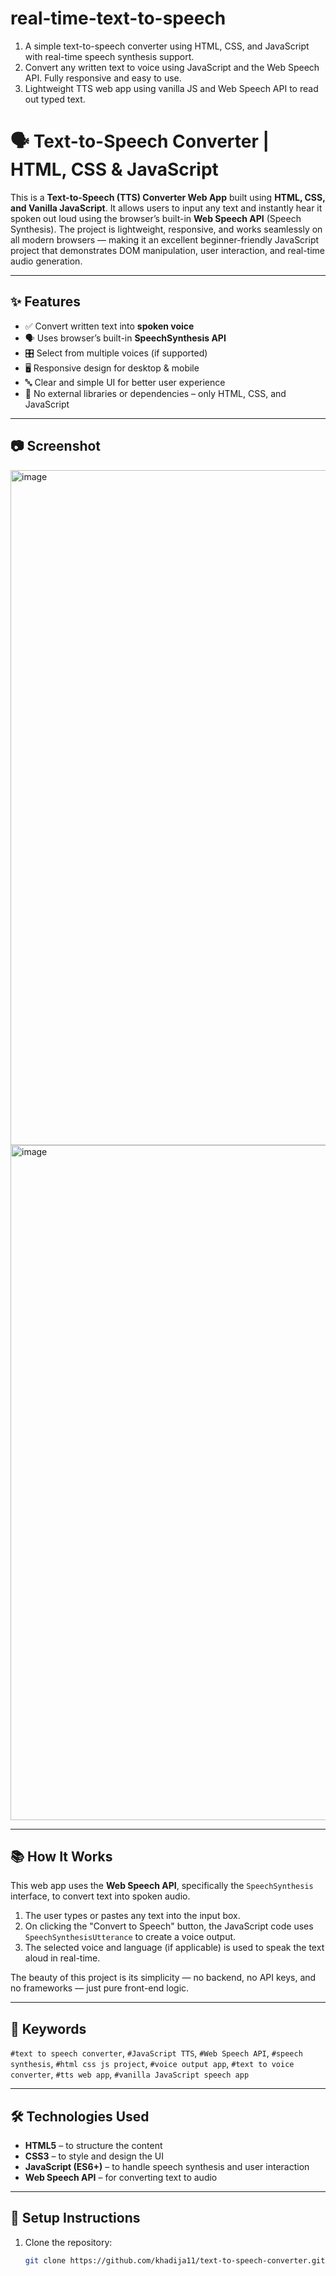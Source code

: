 # real-time-text-to-speech
1. A simple text-to-speech converter using HTML, CSS, and JavaScript with real-time speech synthesis support.
2. Convert any written text to voice using JavaScript and the Web Speech API. Fully responsive and easy to use.
3. Lightweight TTS web app using vanilla JS and Web Speech API to read out typed text.

# 🗣️ Text-to-Speech Converter | HTML, CSS & JavaScript

This is a **Text-to-Speech (TTS) Converter Web App** built using **HTML, CSS, and Vanilla JavaScript**. It allows users to input any text and instantly hear it spoken out loud using the browser’s built-in **Web Speech API** (Speech Synthesis). The project is lightweight, responsive, and works seamlessly on all modern browsers — making it an excellent beginner-friendly JavaScript project that demonstrates DOM manipulation, user interaction, and real-time audio generation.

---

## ✨ Features

- ✅ Convert written text into **spoken voice**
- 🗣️ Uses browser’s built-in **SpeechSynthesis API**
- 🎛️ Select from multiple voices (if supported)
- 🖥️ Responsive design for desktop & mobile
- 🔤 Clear and simple UI for better user experience
- 🧠 No external libraries or dependencies – only HTML, CSS, and JavaScript

---


## 📷 Screenshot

<img width="1920" height="1080" alt="image" src="https://github.com/user-attachments/assets/683f9a82-f52c-4ec3-8677-3ab55208cb09" />

<img width="1920" height="1080" alt="image" src="https://github.com/user-attachments/assets/fc8f8e57-e02b-4b05-be84-179d72f55ae2" />



---

## 📚 How It Works

This web app uses the **Web Speech API**, specifically the `SpeechSynthesis` interface, to convert text into spoken audio.

1. The user types or pastes any text into the input box.
2. On clicking the "Convert to Speech" button, the JavaScript code uses `SpeechSynthesisUtterance` to create a voice output.
3. The selected voice and language (if applicable) is used to speak the text aloud in real-time.

The beauty of this project is its simplicity — no backend, no API keys, and no frameworks — just pure front-end logic.

---

## 🧠 Keywords

`#text to speech converter`, `#JavaScript TTS`, `#Web Speech API`, `#speech synthesis`, `#html css js project`, `#voice output app`, `#text to voice converter`, `#tts web app`, `#vanilla JavaScript speech app`

---

## 🛠️ Technologies Used

- **HTML5** – to structure the content
- **CSS3** – to style and design the UI
- **JavaScript (ES6+)** – to handle speech synthesis and user interaction
- **Web Speech API** – for converting text to audio

---

## 🔧 Setup Instructions

1. Clone the repository:
   ```bash
   git clone https://github.com/khadija11/text-to-speech-converter.git

